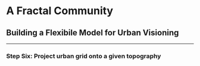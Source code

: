 # A Fractal Community
## Building a Flexibile Model for Urban Visioning
---

### Step Six: Project urban grid onto a given topography
